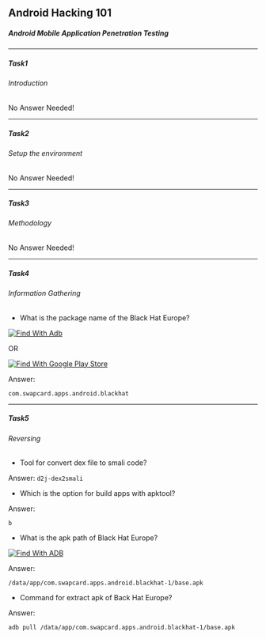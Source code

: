 ## Android Hacking 101
##### Android Mobile Application Penetration Testing


------------

##### Task1
###### Introduction 
No Answer Needed!

------------

##### Task2
###### Setup the environment
No Answer Needed!

------------
##### Task3
###### Methodology
No Answer Needed!

------------
##### Task4
###### Information Gathering


- What is the package name of the Black Hat Europe?

 [![Find With Adb](https://i.ibb.co/7S9QZc7/1.jpg "Find With Adb")](https://github.com/Spotifys/Tryhackme/blob/main/Mobile/Android%20Hacking%20101/README.md "Find With Adb")

OR

[![Find With Google Play Store](https://i.ibb.co/SQV5Sjx/2.jpg "Find With Google Play Store")](https://github.com/Spotifys/Tryhackme/blob/main/Mobile/Android%20Hacking%20101/README.md "Find With Google Play Store")

Answer:
 ```
com.swapcard.apps.android.blackhat
```
------------
##### Task5
###### Reversing


- Tool for convert dex file to smali code?

Answer:
```d2j-dex2smali```

- Which is the option for build apps with apktool?

Answer:

```b```

- What is the apk path of Black Hat Europe?

[![Find With ADB](https://i.ibb.co/t25V1r7/3.jpg "Find With ADB")](https://github.com/Spotifys/Tryhackme/blob/main/Mobile/Android%20Hacking%20101/README.md "Find With ADB")

Answer:

```/data/app/com.swapcard.apps.android.blackhat-1/base.apk```

- Command for extract apk of Back Hat Europe?

Answer:

```adb pull /data/app/com.swapcard.apps.android.blackhat-1/base.apk```

